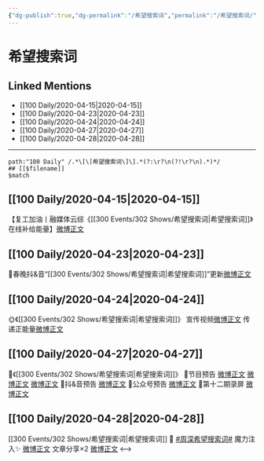```yaml
---
{"dg-publish":true,"dg-permalink":"/希望搜索词","permalink":"/希望搜索词/","created":"2023-04-03T17:34:23.260+08:00","updated":"2023-04-10T16:40:21.435+08:00"}
---
```


# 希望搜索词

## Linked Mentions
- [[100 Daily/2020-04-15\|2020-04-15]]
- [[100 Daily/2020-04-23\|2020-04-23]]
- [[100 Daily/2020-04-24\|2020-04-24]]
- [[100 Daily/2020-04-27\|2020-04-27]]
- [[100 Daily/2020-04-28\|2020-04-28]]


---

```expander
path:"100 Daily" /.*\[\[希望搜索词\]\].*(?:\r?\n(?!\r?\n).*)*/
## [[$filename]]
$match
```
## [[100 Daily/2020-04-15\|2020-04-15]]
【复工加油丨融媒体云综《[[300 Events/302 Shows/希望搜索词\|希望搜索词]]》在线补给能量】[微博正文](https://m.weibo.cn/6466290670/4494026944338676)
## [[100 Daily/2020-04-23\|2020-04-23]]
🌿春晚抖&音“[[300 Events/302 Shows/希望搜索词\|希望搜索词]]”更新[微博正文](https://m.weibo.cn/6466290670/4496967851936624)
## [[100 Daily/2020-04-24\|2020-04-24]]
🌞《[[300 Events/302 Shows/希望搜索词\|希望搜索词]]》
宣传视频[微博正文](https://m.weibo.cn/6466290670/4497193975392113)
传递正能量[微博正文](https://m.weibo.cn/6466290670/4497210274063517)
## [[100 Daily/2020-04-27\|2020-04-27]]
🎵《[[300 Events/302 Shows/希望搜索词\|希望搜索词]]》
🌿节目预告 [微博正文](https://m.weibo.cn/6466290670/4498380736178049)
[微博正文](https://m.weibo.cn/6466290670/4498354002651345) [微博正文](https://m.weibo.cn/6466290670/4498331671902893)
🌿抖&音预告 [微博正文](https://m.weibo.cn/6466290670/4498318303988918)
🌿公众号预告 [微博正文](https://m.weibo.cn/6466290670/4498278714048792)
🌿第十二期录屏 [微博正文](https://m.weibo.cn/6466290670/4498425477430810)
## [[100 Daily/2020-04-28\|2020-04-28]]
[[300 Events/302 Shows/希望搜索词\|希望搜索词]]
💫 [#周深希望搜索词#](https://s.weibo.com/weibo?q=%23%E5%91%A8%E6%B7%B1%E5%B8%8C%E6%9C%9B%E6%90%9C%E7%B4%A2%E8%AF%8D%23)
魔力注入✨ [微博正文](https://m.weibo.cn/6466290670/4498611410673806)
文章分享×2 [微博正文](https://m.weibo.cn/6466290670/4498661164026439)
<-->